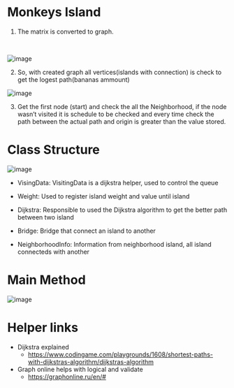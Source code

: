 # Monkeys Island

1) The matrix is converted to graph.
<br/>

![image](https://user-images.githubusercontent.com/7583617/119549424-92635380-bd6d-11eb-947d-80449fc23328.png)

2) So, with created graph all vertices(islands with connection) is check to get the logest path(bananas ammount)

![image](https://user-images.githubusercontent.com/7583617/119549019-31d41680-bd6d-11eb-9252-2d2994c7bc82.png)

3) Get the first node (start) and check the all the Neighborhood, if the node wasn’t visited it is schedule to be checked and every time check the path between the actual path and origin is greater than the value stored.

# Class Structure

![image](https://user-images.githubusercontent.com/7583617/119549071-3f899c00-bd6d-11eb-98ab-941a5be2505b.png)

- VisingData: VisitingData is a dijkstra helper, used to control the queue

- Weight: Used to register island weight and value until island

- Dijkstra: Responsible to used the Dijkstra algorithm to get the better path between two island

- Bridge: Bridge that connect an island to another

- NeighborhoodInfo: Information from neighborhood island, all island connecteds with another

# Main Method  <br/>
![image](https://user-images.githubusercontent.com/7583617/119556564-9004f780-bd75-11eb-83e7-6be3393f6893.png)

# Helper links <br/>
- Dijkstra explained 
  - https://www.codingame.com/playgrounds/1608/shortest-paths-with-dijkstras-algorithm/dijkstras-algorithm
- Graph online helps with logical and validate
  - https://graphonline.ru/en/#
